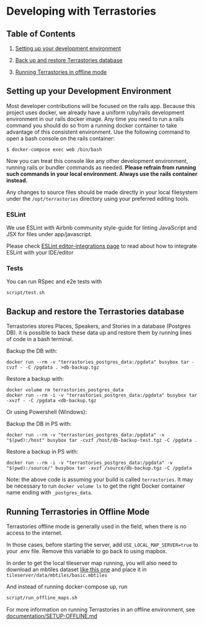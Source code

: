# Developing with Terrastories

## Table of Contents

1. [Setting up your development environment](#setting-up-your-development-environment)

2. [Back up and restore Terrastories database](#backup-and-restore-the-Terrastories-database)

3. [Running Terrastories in offline mode](#running-terrastories-in-offline-mode)

## Setting up your Development Environment

Most developer contributions will be focused on the rails app. Because this project uses
docker, we already have a uniform ruby/rails development environment in our rails docker
image. Any time you need to run a rails command you should do so from a running docker
container to take advantage of this consistent environment. Use the following command to
open a bash console on the rails container:

```
$ docker-compose exec web /bin/bash
```

Now you can treat this console like any other development environment, running rails or
bundler commands as needed. **Please refrain from running such commands in your local
environment. Always use the rails container instead.**

Any changes to source files should be made directly in your local filesystem under the
`/opt/terrastories` directory using your preferred editing tools.

### ESLint

We use ESLint with Airbnb community style-guide for linting JavaScript and JSX for files under app/javascript.

Please check [ESLint editor-integrations page](https://eslint.org/docs/user-guide/integrations#editors) to read about how to integrate ESLint with your IDE/editor

### Tests

You can run RSpec and e2e tests with

```
script/test.sh
```

## Backup and restore the Terrastories database

Terrastories stores Places, Speakers, and Stories in a database (Postgres DB). it is possible to back these data up and restore them by running lines of code in a bash terminal. 

Backup the DB with:

```
docker run --rm -v "terrastories_postgres_data:/pgdata" busybox tar -cvzf - -C /pgdata . >db-backup.tgz 
```

Restore a backup with:

```
docker volume rm terrastories_postgres_data
docker run --rm -i -v "terrastories_postgres_data:/pgdata" busybox tar -xvzf - -C /pgdata <db-backup.tgz
```

Or using Powershell (Windows):

Backup the DB in PS with:

```
docker run --rm -v "terrastories_postgres_data:/pgdata" -v "$(pwd):/host" busybox tar -cvzf /host/db-backup-test.tgz -C /pgdata .
```

Restore a backup in PS with:

```
docker run --rm -i -v "terrastories_postgres_data:/pgdata" -v "$(pwd):/source/" busybox tar -xvzf /source/db-backup.tgz -C /pgdata
```

Note: the above code is assuming your build is called `terrastories`. It may be necessary to run `docker volume ls` to get the right Docker container name ending with `_postgres_data`.

## Running Terrastories in Offline Mode

Terrastories offline mode is generally used in the field, when there is no access to the internet.
 
In those cases, before starting the server, add `USE_LOCAL_MAP_SERVER=true` to your .env file. Remove this variable to go back to using mapbox.

In order to get the local tileserver map running, you will also need to download an mbtiles dataset [like this one](https://drive.google.com/open?id=1rWEyCosde507dlPcDwbmDA6jxqc0KAuk) and place it in `tileserver/data/mbtiles/basic.mbtiles` 

And instead of running docker-compose up, run 

```bash
script/run_offline_maps.sh
```

For more information on running Terrastories in an offline environment, see [documentation/SETUP-OFFLINE.md](SETUP-OFFLINE.md)